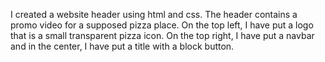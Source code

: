I created a website header using html and css. The header contains a promo video for a supposed pizza place. On the top left, I have put a logo that is a small transparent pizza icon. On the top right, I have put a navbar and in the center, I have put a title with a block button.
